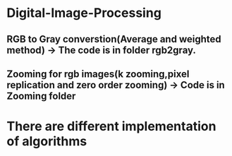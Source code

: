 # Digital-Image-Processing
## RGB to Gray converstion(Average and weighted method) -> The code is in folder rgb2gray.
## Zooming for rgb images(k zooming,pixel replication and zero order zooming) -> Code is in Zooming folder
# There are different implementation of algorithms
